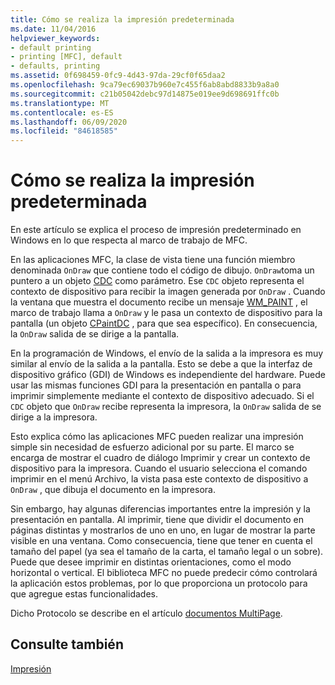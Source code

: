 ```yaml
---
title: Cómo se realiza la impresión predeterminada
ms.date: 11/04/2016
helpviewer_keywords:
- default printing
- printing [MFC], default
- defaults, printing
ms.assetid: 0f698459-0fc9-4d43-97da-29cf0f65daa2
ms.openlocfilehash: 9ca79ec69037b960e7c455f6ab8abd8833b9a8a0
ms.sourcegitcommit: c21b05042debc97d14875e019ee9d698691ffc0b
ms.translationtype: MT
ms.contentlocale: es-ES
ms.lasthandoff: 06/09/2020
ms.locfileid: "84618585"
---
```

# <a name="how-default-printing-is-done"></a>Cómo se realiza la impresión predeterminada

En este artículo se explica el proceso de impresión predeterminado en Windows en lo que respecta al marco de trabajo de MFC.

En las aplicaciones MFC, la clase de vista tiene una función miembro denominada `OnDraw` que contiene todo el código de dibujo. `OnDraw`toma un puntero a un objeto [CDC](reference/cdc-class.md) como parámetro. Ese `CDC` objeto representa el contexto de dispositivo para recibir la imagen generada por `OnDraw` . Cuando la ventana que muestra el documento recibe un mensaje [WM_PAINT](/windows/win32/gdi/wm-paint) , el marco de trabajo llama a `OnDraw` y le pasa un contexto de dispositivo para la pantalla (un objeto [CPaintDC](reference/cpaintdc-class.md) , para que sea específico). En consecuencia, la `OnDraw` salida de se dirige a la pantalla.

En la programación de Windows, el envío de la salida a la impresora es muy similar al envío de la salida a la pantalla. Esto se debe a que la interfaz de dispositivo gráfico (GDI) de Windows es independiente del hardware. Puede usar las mismas funciones GDI para la presentación en pantalla o para imprimir simplemente mediante el contexto de dispositivo adecuado. Si el `CDC` objeto que `OnDraw` recibe representa la impresora, la `OnDraw` salida de se dirige a la impresora.

Esto explica cómo las aplicaciones MFC pueden realizar una impresión simple sin necesidad de esfuerzo adicional por su parte. El marco se encarga de mostrar el cuadro de diálogo Imprimir y crear un contexto de dispositivo para la impresora. Cuando el usuario selecciona el comando imprimir en el menú Archivo, la vista pasa este contexto de dispositivo a `OnDraw` , que dibuja el documento en la impresora.

Sin embargo, hay algunas diferencias importantes entre la impresión y la presentación en pantalla. Al imprimir, tiene que dividir el documento en páginas distintas y mostrarlos de uno en uno, en lugar de mostrar la parte visible en una ventana. Como consecuencia, tiene que tener en cuenta el tamaño del papel (ya sea el tamaño de la carta, el tamaño legal o un sobre). Puede que desee imprimir en distintas orientaciones, como el modo horizontal o vertical. El biblioteca MFC no puede predecir cómo controlará la aplicación estos problemas, por lo que proporciona un protocolo para que agregue estas funcionalidades.

Dicho Protocolo se describe en el artículo [documentos MultiPage](multipage-documents.md).

## <a name="see-also"></a>Consulte también

[Impresión](printing.md)
